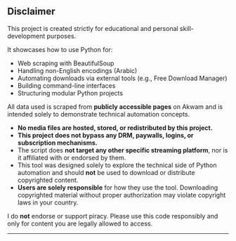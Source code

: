 ## Disclaimer

This project is created strictly for educational and personal skill-development purposes.

It showcases how to use Python for:

- Web scraping with BeautifulSoup
- Handling non-English encodings (Arabic)
- Automating downloads via external tools (e.g., Free Download Manager)
- Building command-line interfaces
- Structuring modular Python projects

All data used is scraped from **publicly accessible pages** on Akwam and is intended solely to demonstrate technical automation concepts.

- **No media files are hosted, stored, or redistributed by this project.**
- **This project does not bypass any DRM, paywalls, logins, or subscription mechanisms.**
- The script does **not target any other specific streaming platform**, nor is it affiliated with or endorsed by them.
- This tool was designed solely to explore the technical side of Python automation and should **not** be used to download or distribute copyrighted content.
- **Users are solely responsible** for how they use the tool. Downloading copyrighted material without proper authorization may violate copyright laws in your country.


I do **not** endorse or support piracy. Please use this code responsibly and only for content you are legally allowed to access.

---

